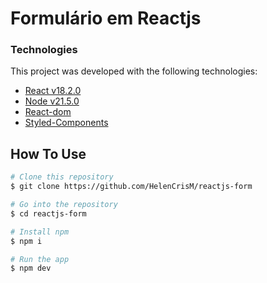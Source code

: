 # Formulário em Reactjs

### Technologies

This project was developed with the following technologies:

- [React v18.2.0](https://react.dev/)
- [Node v21.5.0](https://nodejs.org/en)
- [React-dom](https://pt-br.react.dev/reference/react-dom/components)
- [Styled-Components](https://styled-components.com/)

## How To Use

```bash
# Clone this repository
$ git clone https://github.com/HelenCrisM/reactjs-form

# Go into the repository
$ cd reactjs-form

# Install npm
$ npm i

# Run the app 
$ npm dev
```